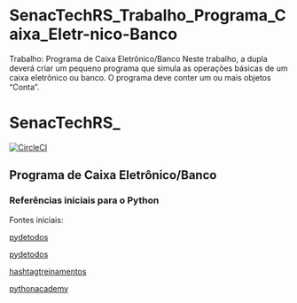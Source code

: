 # SenacTechRS_Trabalho_Programa_Caixa_Eletr-nico-Banco
Trabalho: Programa de Caixa  Eletrônico/Banco  Neste trabalho, a dupla deverá criar um pequeno programa que simula as operações básicas de um caixa eletrônico ou banco. O programa deve conter um ou mais objetos “Conta”.

# SenacTechRS_
[![CircleCI](https://circleci.com/gh/testdouble/cypress-rails/tree/master.svg?style=svg)](https://circleci.com/gh/testdouble/cypress-rails/tree/master)


## Programa de Caixa  Eletrônico/Banco

### Referências iniciais para o Python 
Fontes iniciais:


[pydetodos](https://pydetodos.com/manipular-arquivos-json-com-python/#:~:text=Como%20ler%20um%20arquivo%20JSON,lo%20em%20um%20objeto%20Python)

[pydetodos](https://pydetodos.com/manipular-arquivos-json-com-python/#:~:text=Como%20ler%20um%20arquivo%20JSON,lo%20em%20um%20objeto%20Python)

[hashtagtreinamentos](https://www.hashtagtreinamentos.com/classes-no-python?gad_source=1&gclid=CjwKCAiAuYuvBhApEiwAzq_YiQPG2Syfinz8ThXb7Q2hg4ET1kFJ2YzJYGw6G4Nf7ClstyJqWPjSSxoCJ2UQAvD_BwE)

[pythonacademy](https://www.treinaweb.com.br/blog/orientacao-a-objetos-em-pythonn)





